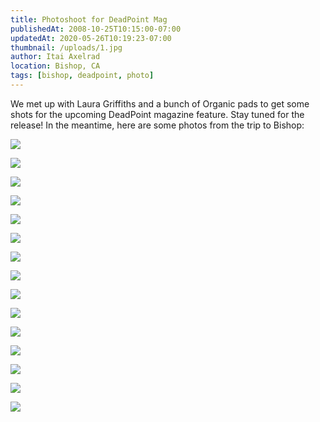 ```yaml
---
title: Photoshoot for DeadPoint Mag
publishedAt: 2008-10-25T10:15:00-07:00
updatedAt: 2020-05-26T10:19:23-07:00
thumbnail: /uploads/1.jpg
author: Itai Axelrad
location: Bishop, CA
tags: [bishop, deadpoint, photo]
---
```


We met up with Laura Griffiths and a bunch of Organic pads to get some shots for the upcoming DeadPoint magazine feature. Stay tuned for the release! In the meantime, here are some photos from the trip to Bishop:

![](/uploads/1.jpg)

![](/uploads/2.jpg)

![](/uploads/3.jpg)

![](/uploads/4.jpg)

![](/uploads/5.jpg)

![](/uploads/6.jpg)

![](/uploads/7.jpg)

![](/uploads/8.jpg)

![](/uploads/9.jpg)

![](/uploads/10.jpg)

![](/uploads/11.jpg)

![](/uploads/12.jpg)

![](/uploads/13.jpg)

![](/uploads/14.jpg)

![](/uploads/15.jpg)
